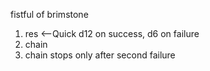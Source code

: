 fistful of brimstone
1. res <--Quick d12 on success, d6 on failure
2. chain
3. chain stops only after second failure